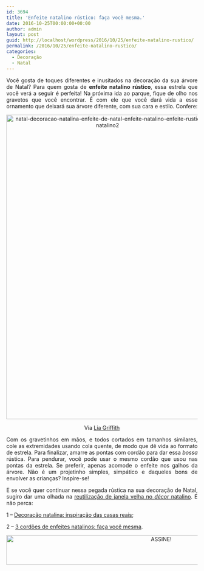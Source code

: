 ```yaml
---
id: 3694
title: 'Enfeite natalino rústico: faça você mesma.'
date: 2016-10-25T00:00:00+00:00
author: admin
layout: post
guid: http://localhost/wordpress/2016/10/25/enfeite-natalino-rustico/
permalink: /2016/10/25/enfeite-natalino-rustico/
categories:
  - Decoração
  - Natal
---
```

<p align="justify">
  Você gosta de toques diferentes e inusitados na decoração da sua árvore de Natal? Para quem gosta de <strong>enfeite natalino rústico</strong>, essa estrela que você verá a seguir é perfeita! Na próxima ida ao parque, fique de olho nos gravetos que você encontrar. É com ele que você dará vida a esse ornamento que deixará sua árvore diferente, com sua cara e estilo. Confere:
</p>

<p align="center">
  <img class="alignnone size-full wp-image-13178" src="http://www.trololodemulher.com.br/blog/wp-content/uploads/2016/10/NATAL-DECORACAO-NATALINA-ENFEITE-DE-NATAL-ENFEITE-NATALINO-ENFEITE-RUSTICO-NATALINO2.jpg" alt="natal-decoracao-natalina-enfeite-de-natal-enfeite-natalino-enfeite-rustico-natalino2" width="533" height="800" />
</p>

<p align="center">
  Via <a href="https://liagriffith.com/" target="_blank">Lia Griffith</a>
</p>

<p align="justify">
  Com os gravetinhos em mãos, e todos cortados em tamanhos similares, cole as extremidades usando cola quente, de modo que dê vida ao formato de estrela. Para finalizar, amarre as pontas com cordão para dar essa <em>bossa</em> rústica. Para pendurar, você pode usar o mesmo cordão que usou nas pontas da estrela. Se preferir, apenas acomode o enfeite nos galhos da árvore. Não é um projetinho simples, simpático e daqueles bons de envolver as crianças? Inspire-se!
</p>

<p align="justify">
  E se você quer continuar nessa pegada rústica na sua decoração de Natal, sugiro dar uma olhada na <a href="http://www.decoracaodacasa.com/decoracao-natal-2014/" target="_blank">reutilização de janela velha no <em>décor</em> natalino</a>. E não perca:
</p>

<p align="justify">
  1 – <a href="http://www.decoracaodacasa.com/decoracao-natalina/" target="_blank">Decoração natalina: inspiração das casas reais</a>;
</p>

<p align="justify">
  2 – <a href="http://www.decoracaodacasa.com/enfeites-natalinos/" target="_blank">3 cordões de enfeites natalinos: faça você mesma</a>.
</p>

<p align="center">
  <a href="http://feedburner.google.com/fb/a/mailverify?uri=blogBichaFemea&loc=en_US" target="_blank"><img class="alignnone size-full wp-image-10439" src="http://www.trololodemulher.com.br/blog/wp-content/uploads/2014/09/ASSINE.png" alt="ASSINE!" width="800" height="78" /></a>
</p>

<p align="justify">